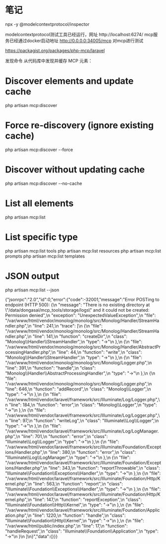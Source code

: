 # 笔记


npx -y @modelcontextprotocol/inspector

modelcontextprotocol测试工具已经运行，网址 http://localhost:6274/ 
mcp服务已经通过docker启动地址 http://0.0.0.0:34005/mcp 
对mcp进行测试 

https://packagist.org/packages/php-mcp/laravel


发现命令
从代码库中发现并缓存 MCP 元素：

# Discover elements and update cache
php artisan mcp:discover

# Force re-discovery (ignore existing cache)
php artisan mcp:discover --force

# Discover without updating cache
php artisan mcp:discover --no-cache

# List all elements
php artisan mcp:list

# List specific type
php artisan mcp:list tools
php artisan mcp:list resources
php artisan mcp:list prompts
php artisan mcp:list templates

# JSON output
php artisan mcp:list --json


{"jsonrpc":"2.0","id":0,"error":{"code":-32001,"message":"Error POSTing to endpoint (HTTP 500): {\n    \"message\": \"There is no existing directory at \\\"/data/dongasai/mcp_tools/storage/logs\\\" and it could not be created: Permission denied\",\n    \"exception\": \"UnexpectedValueException\",\n    \"file\": \"/var/www/html/vendor/monolog/monolog/src/Monolog/Handler/StreamHandler.php\",\n    \"line\": 241,\n    \"trace\": [\n        {\n            \"file\": \"/var/www/html/vendor/monolog/monolog/src/Monolog/Handler/StreamHandler.php\",\n            \"line\": 141,\n            \"function\": \"createDir\",\n            \"class\": \"Monolog\\\\Handler\\\\StreamHandler\",\n            \"type\": \"->\"\n        },\n        {\n            \"file\": \"/var/www/html/vendor/monolog/monolog/src/Monolog/Handler/AbstractProcessingHandler.php\",\n            \"line\": 44,\n            \"function\": \"write\",\n            \"class\": \"Monolog\\\\Handler\\\\StreamHandler\",\n            \"type\": \"->\"\n        },\n        {\n            \"file\": \"/var/www/html/vendor/monolog/monolog/src/Monolog/Logger.php\",\n            \"line\": 391,\n            \"function\": \"handle\",\n            \"class\": \"Monolog\\\\Handler\\\\AbstractProcessingHandler\",\n            \"type\": \"->\"\n        },\n        {\n            \"file\": \"/var/www/html/vendor/monolog/monolog/src/Monolog/Logger.php\",\n            \"line\": 646,\n            \"function\": \"addRecord\",\n            \"class\": \"Monolog\\\\Logger\",\n            \"type\": \"->\"\n        },\n        {\n            \"file\": \"/var/www/html/vendor/laravel/framework/src/Illuminate/Log/Logger.php\",\n            \"line\": 184,\n            \"function\": \"error\",\n            \"class\": \"Monolog\\\\Logger\",\n            \"type\": \"->\"\n        },\n        {\n            \"file\": \"/var/www/html/vendor/laravel/framework/src/Illuminate/Log/Logger.php\",\n            \"line\": 97,\n            \"function\": \"writeLog\",\n            \"class\": \"Illuminate\\\\Log\\\\Logger\",\n            \"type\": \"->\"\n        },\n        {\n            \"file\": \"/var/www/html/vendor/laravel/framework/src/Illuminate/Log/LogManager.php\",\n            \"line\": 701,\n            \"function\": \"error\",\n            \"class\": \"Illuminate\\\\Log\\\\Logger\",\n            \"type\": \"->\"\n        },\n        {\n            \"file\": \"/var/www/html/vendor/laravel/framework/src/Illuminate/Foundation/Exceptions/Handler.php\",\n            \"line\": 380,\n            \"function\": \"error\",\n            \"class\": \"Illuminate\\\\Log\\\\LogManager\",\n            \"type\": \"->\"\n        },\n        {\n            \"file\": \"/var/www/html/vendor/laravel/framework/src/Illuminate/Foundation/Exceptions/Handler.php\",\n            \"line\": 343,\n            \"function\": \"reportThrowable\",\n            \"class\": \"Illuminate\\\\Foundation\\\\Exceptions\\\\Handler\",\n            \"type\": \"->\"\n        },\n        {\n            \"file\": \"/var/www/html/vendor/laravel/framework/src/Illuminate/Foundation/Http/Kernel.php\",\n            \"line\": 563,\n            \"function\": \"report\",\n            \"class\": \"Illuminate\\\\Foundation\\\\Exceptions\\\\Handler\",\n            \"type\": \"->\"\n        },\n        {\n            \"file\": \"/var/www/html/vendor/laravel/framework/src/Illuminate/Foundation/Http/Kernel.php\",\n            \"line\": 147,\n            \"function\": \"reportException\",\n            \"class\": \"Illuminate\\\\Foundation\\\\Http\\\\Kernel\",\n            \"type\": \"->\"\n        },\n        {\n            \"file\": \"/var/www/html/vendor/laravel/framework/src/Illuminate/Foundation/Application.php\",\n            \"line\": 1220,\n            \"function\": \"handle\",\n            \"class\": \"Illuminate\\\\Foundation\\\\Http\\\\Kernel\",\n            \"type\": \"->\"\n        },\n        {\n            \"file\": \"/var/www/html/public/index.php\",\n            \"line\": 17,\n            \"function\": \"handleRequest\",\n            \"class\": \"Illuminate\\\\Foundation\\\\Application\",\n            \"type\": \"->\"\n        }\n    ]\n}","data":{}}}